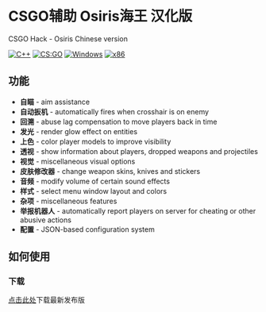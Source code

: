 #  CSGO辅助 Osiris海王 汉化版
CSGO Hack - Osiris Chinese version
 
[![C++](https://img.shields.io/badge/language-C%2B%2B-%23f34b7d.svg?style=plastic)](https://en.wikipedia.org/wiki/C%2B%2B) 
[![CS:GO](https://img.shields.io/badge/game-CS%3AGO-yellow.svg?style=plastic)](https://store.steampowered.com/app/730/CounterStrike_Global_Offensive/) 
[![Windows](https://img.shields.io/badge/platform-Windows-0078d7.svg?style=plastic)](https://en.wikipedia.org/wiki/Microsoft_Windows) 
[![x86](https://img.shields.io/badge/arch-x86-red.svg?style=plastic)](https://en.wikipedia.org/wiki/X86)

## 功能
* **自瞄** - aim assistance
* **自动扳机** - automatically fires when crosshair is on enemy
* **回溯** - abuse lag compensation to move players back in time
* **发光** - render glow effect on entities
* **上色** - color player models to improve visibility
* **透视** - show information about players, dropped weapons and projectiles
* **视觉** - miscellaneous visual options
* **皮肤修改器** - change weapon skins, knives and stickers
* **音频** - modify volume of certain sound effects
* **样式** - select menu window layout and colors
* **杂项** - miscellaneous features
* **举报机器人** - automatically report players on server for cheating or other abusive actions
* **配置** - JSON-based configuration system

## 如何使用

### 下载

[点击此处](https://github.com/danielkrupinski/Osiris/archive/master.zip)下载最新发布版

